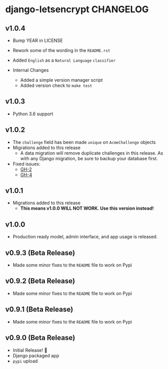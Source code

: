 # django-letsencrypt CHANGELOG

## v1.0.4

- Bump YEAR in LICENSE
- Rework some of the wording in the `README.rst`
- Added `English` as a `Natural Language` `classifier`

- Internal Changes
  - Added a simple version manager script
  - Added version check to `make test`

## v1.0.3

- Python 3.6 support

## v1.0.2

- The `challenge` field has been made `unique` on `AcmeChallenge`
  objects
- Migrations added to this release
  - A data migration will remove duplicate challenges in this release.
    As with any Django migration, be sure to backup your database first.
- Fixed issues:
  - [GH-2](https://github.com/urda/django-letsencrypt/issues/2)
  - [GH-4](https://github.com/urda/django-letsencrypt/issues/4)

## v1.0.1

- Migrations added to this release
  - **This means v1.0.0 WILL NOT WORK. Use this version instead!**

## v1.0.0

- Production ready model, admin interface, and app usage is released.

## v0.9.3 (Beta Release)

- Made some minor fixes to the `README` file to work on Pypi

## v0.9.2 (Beta Release)

- Made some minor fixes to the `README` file to work on Pypi

## v0.9.1 (Beta Release)

- Made some minor fixes to the `README` file to work on Pypi

## v0.9.0 (Beta Release)

- Initial Release! 🎉
- Django packaged app
- `pypi` upload
